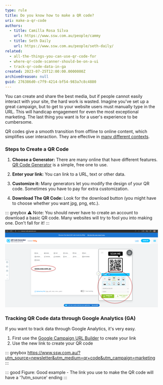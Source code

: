 ```yaml
---
type: rule
title: Do you know how to make a QR code?
uri: make-a-qr-code
authors:
  - title: Camilla Rosa Silva
    url: https://www.ssw.com.au/people/cammy
  - title: Seth Daily
    url: https://www.ssw.com.au/people/seth-daily/
related:
  - all-the-things-you-can-use-qr-code-for
  - where-qr-code-scanner-should-be-on-a-ui
  - track-qr-code-data-in-ga
created: 2023-07-25T12:00:00.0000000Z
archivedreason: null
guid: 276386d0-c7f9-4214-bf54-983a7c8c4880
---
```


You can create and share the best media, but if people cannot easily interact with your site, the hard work is wasted. Imagine you've set up a great campaign, but to get to your website users must manually type in the URL. This will handicap engagement for even the most exceptional marketing. The last thing you want is for a user's experience to be cumbersome.

<!--endintro-->

QR codes give a smooth transition from offline to online content, which simplifies user interaction. They are effective in [many different contexts](/all-the-things-you-can-use-qr-code-for).

### **Steps to Create a QR Code**

1. **Choose a Generator:** There are many online that have different features. [QR Code Generator](https://www.qr-code-generator.com/) is a simple, free one to use.

2. **Enter your link:** You can link to a URL, text or other data.

3. **Customize it:** Many generators let you modify the design of your QR code. Sometimes you have to pay for extra customization.

4. **Download The QR Code:** Look for the download button (you might have to choose whether you want jpg, png, etc.).

::: greybox
⚠️ Note: You should never have to create an account to download a basic QR code. Many websites will try to fool you into making one. Don't fall for it!
:::

![Figure: The URL on the left, and customization options on the right](/rules/make-a-qr-code/qr-code-generator.png)

### Tracking QR Code data through Google Analytics (GA)

If you want to track data through Google Analytics, it's very easy.

1. First use the [Google Campaign URL Builder](https://ga-dev-tools.google/campaign-url-builder/) to create your link
2. Use the new link to create your QR code

::: greybox
<https://www.ssw.com.au/?utm_source=newsletter&utm_medium=qr+code&utm_campaign=marketing>
:::

::: good
Figure: Good example - The link you use to make the QR code will have a '?utm_source' ending
:::

